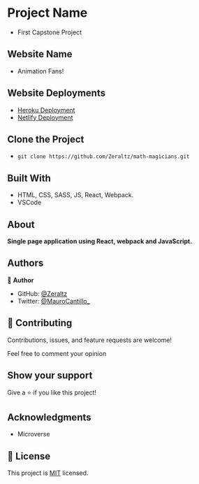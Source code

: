 # Project Name

- First Capstone Project

## Website Name

- Animation Fans!

## Website Deployments

- [Heroku Deployment](https://math-magicians-reactjstest.herokuapp.com/)
- [Netlify Deployment](https://math-magicians-react-zeraltz.netlify.app)

## Clone the Project

- `git clone https://github.com/Zeraltz/math-magicians.git`

## Built With

- HTML, CSS, SASS, JS, React, Webpack.
- VSCode

## About

**Single page application using React, webpack and JavaScript.**

## Authors

👤 **Author**

- GitHub: [@Zeraltz](https://github.com/Zeraltz)
- Twitter: [@MauroCantillo\_](https://twitter.com/MauroCantillo_)

## 🤝 Contributing

Contributions, issues, and feature requests are welcome!

Feel free to comment your opinion

## Show your support

Give a ⭐️ if you like this project!

## Acknowledgments

- Microverse

## 📝 License

This project is [MIT](/LICENSE) licensed.
